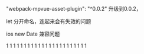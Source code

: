 "webpack-mpvue-asset-plugin": "^0.0.2"
升级到0.0.2，

let 分开命名，连起来会有失效的问题

ios new Date 兼容问题







1
1
1
1
1
1
1
1
1
1
1
1
1
1
1
1
1
1
1
1
1
1
1
